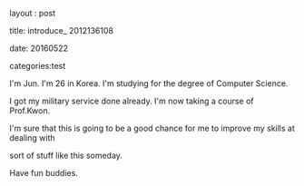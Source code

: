 layout : post

title: introduce_ 2012136108

date: 20160522

categories:test

I'm Jun. I'm 26 in Korea. I'm studying for the degree of Computer Science.

I got my military service done already. I'm now taking a course of Prof.Kwon.

I'm sure that this is going to be a good chance for me to improve my skills at dealing with

sort of stuff like this someday.

Have fun buddies.
